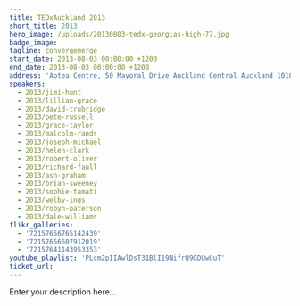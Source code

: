 ```yaml
---
title: TEDxAuckland 2013
short_title: 2013
hero_image: /uploads/20130803-tedx-georgias-high-77.jpg
badge_image:
tagline: convergemerge
start_date: 2013-08-03 00:00:00 +1200
end_date: 2013-08-03 00:00:00 +1200
address: 'Aotea Centre, 50 Mayoral Drive Auckland Central Auckland 1010'
speakers:
  - 2013/jimi-hunt
  - 2013/lillian-grace
  - 2013/david-trubridge
  - 2013/pete-russell
  - 2013/grace-taylor
  - 2013/malcolm-rands
  - 2013/joseph-michael
  - 2013/helen-clark
  - 2013/robert-oliver
  - 2013/richard-faull
  - 2013/ash-graham
  - 2013/brian-sweeney
  - 2013/sophie-tamati
  - 2013/welby-ings
  - 2013/robyn-paterson
  - 2013/dale-williams
flikr_galleries:
  - '72157656765142439'
  - '72157656607912019'
  - '72157641143953353'
youtube_playlist: 'PLcm2pIIAwlDsT31BlI19NifrQ9GDUwUuT'
ticket_url:
---
```


Enter your description here…
